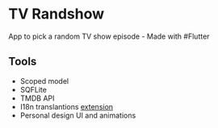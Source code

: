 # TV Randshow

App to pick a random TV show episode - Made with #Flutter 

## Tools

- Scoped model
- SQFLite
- TMDB API
- I18n translantions [extension](https://marketplace.visualstudio.com/items?itemName=esskar.vscode-flutter-i18n-json)
- Personal design UI and animations
